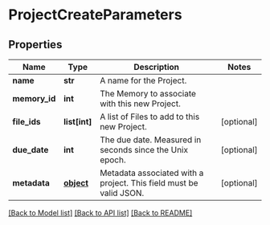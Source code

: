 # ProjectCreateParameters

## Properties
Name | Type | Description | Notes
------------ | ------------- | ------------- | -------------
**name** | **str** | A name for the Project. | 
**memory_id** | **int** | The Memory to associate with this new Project. | 
**file_ids** | **list[int]** | A list of Files to add to this new Project. | [optional] 
**due_date** | **int** | The due date. Measured in seconds since the Unix epoch. | [optional] 
**metadata** | [**object**](.md) | Metadata associated with a project. This field must be valid JSON. | [optional] 

[[Back to Model list]](../README.md#documentation-for-models) [[Back to API list]](../README.md#documentation-for-api-endpoints) [[Back to README]](../README.md)


